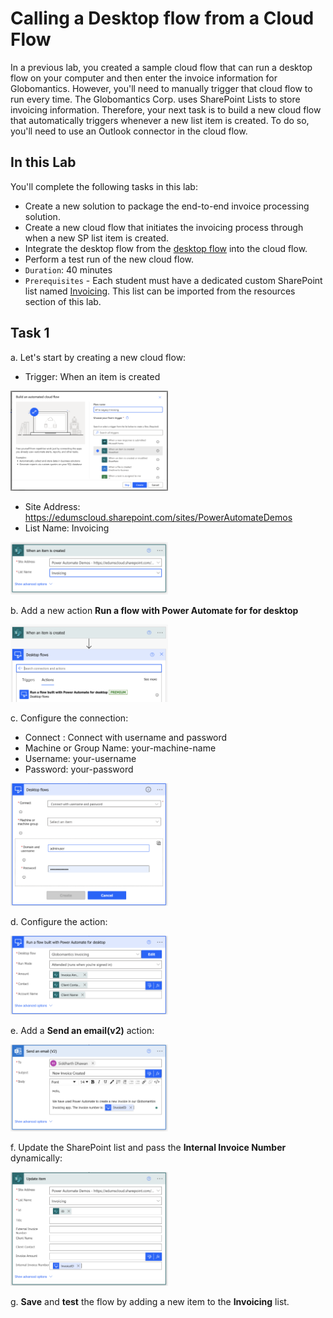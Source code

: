 # Calling a Desktop flow from a Cloud Flow

In a previous lab, you created a sample cloud flow that can run a desktop flow on your computer and then enter the invoice information for Globomantics. However, you'll need to manually trigger that cloud flow to run every time. The Globomantics Corp. uses SharePoint Lists to store invoicing information. Therefore, your next task is to build a new cloud flow that automatically triggers whenever a new list item is created. To do so, you'll need to use an Outlook connector in the cloud flow.


## In this Lab

You'll complete the following tasks in this lab:

- Create a new solution to package the end-to-end invoice processing solution.
- Create a new cloud flow that initiates the invoicing process through when a new SP list item is created.
- Integrate the desktop flow from the [desktop flow](/labs/rpa/desktopflow/README.md) into the cloud flow.
- Perform a test run of the new cloud flow.
- `Duration`: 40 minutes
- `Prerequisites` - Each student must have a dedicated custom SharePoint list named [Invoicing](/labs/rpa/integration/resources/Invoicing.csv). This list can be imported from the resources section of this lab.


## Task 1

a. Let's start by creating a new cloud flow:
- Trigger: When an item is created


<img src="images/image.png" alt="image" width="50%" height="50%">


- Site Address: https://edumscloud.sharepoint.com/sites/PowerAutomateDemos
- List Name: Invoicing

<img src="images/image-1.png" alt="image" width="50%" height="50%">

b. Add a new action __Run a flow with Power Automate for for desktop__

<img src="images/image-2.png" alt="image" width="50%" height="50%">

c. Configure the connection:
- Connect : Connect with username and password
- Machine or Group Name: your-machine-name
- Username: your-username
- Password: your-password


<img src="images/image-3.png" alt="image" width="50%" height="50%">


d. Configure the action:

<img src="images/image-4.png" alt="image" width="50%" height="50%">


e. Add a __Send an email(v2)__ action:

<img src="images/image-5.png" alt="image" width="50%" height="50%">


f. Update the SharePoint list and pass the __Internal Invoice Number__ dynamically:

<img src="images/image-6.png" alt="image" width="50%" height="50%">

g. __Save__ and __test__ the flow by adding a new item to the __Invoicing__ list.